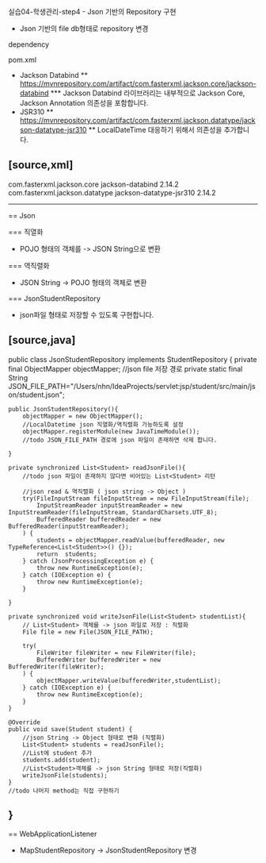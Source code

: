 실습04-학생관리-step4 - Json 기반의 Repository 구현

* Json 기반의 file db형태로 repository 변경

dependency

pom.xml

* Jackson Databind
** https://mvnrepository.com/artifact/com.fasterxml.jackson.core/jackson-databind
*** Jackson Databind 라이브러리는 내부적으로 Jackson Core, Jackson Annotation 의존성을 포함합니다.
* JSR310
** https://mvnrepository.com/artifact/com.fasterxml.jackson.datatype/jackson-datatype-jsr310
** LocalDateTime 대응하기 위해서 의존성을 추가합니다.

[source,xml]
----
<dependency>
    <groupId>com.fasterxml.jackson.core</groupId>
    <artifactId>jackson-databind</artifactId>
    <version>2.14.2</version>
</dependency>
<dependency>
    <groupId>com.fasterxml.jackson.datatype</groupId>
    <artifactId>jackson-datatype-jsr310</artifactId>
    <version>2.14.2</version>
</dependency>

----

== Json

=== 직열화

* POJO 형태의 객체를 -&gt; JSON String으로 변환

=== 역직렬화

* JSON String -&gt; POJO 형태의 객체로 변환

=== JsonStudentRepository

* json파일 형태로 저장할 수 있도록 구현합니다.

[source,java]
----
public class JsonStudentRepository implements StudentRepository {
    private final ObjectMapper objectMapper;
    //json file 저장 경로
    private static final String JSON_FILE_PATH="/Users/nhn/IdeaProjects/servlet:jsp/student/src/main/json/student.json";

    public JsonStudentRepository(){
        objectMapper = new ObjectMapper();
        //LocalDatetime json 직열화/역직렬화 가능하도록 설정
        objectMapper.registerModule(new JavaTimeModule());
        //todo JSON_FILE_PATH 경로에 json 파일이 존재하면 삭제 합니다.

    }

    private synchronized List<Student> readJsonFile(){
        //todo json 파일이 존재하지 않다면 비어있는 List<Student> 리턴

        //json read & 역직렬화 ( json string -> Object )
        try(FileInputStream fileInputStream = new FileInputStream(file);
            InputStreamReader inputStreamReader = new InputStreamReader(fileInputStream, StandardCharsets.UTF_8);
            BufferedReader bufferedReader = new BufferedReader(inputStreamReader);
        ) {
            students = objectMapper.readValue(bufferedReader, new TypeReference<List<Student>>() {});
            return  students;
        } catch (JsonProcessingException e) {
            throw new RuntimeException(e);
        } catch (IOException e) {
            throw new RuntimeException(e);
        }

    }

    private synchronized void writeJsonFile(List<Student> studentList){
        // List<Student> 객체를 -> json 파일로 저장 : 직렬화
        File file = new File(JSON_FILE_PATH);

        try(
            FileWriter fileWriter = new FileWriter(file);
            BufferedWriter bufferedWriter = new BufferedWriter(fileWriter);
        ) {
            objectMapper.writeValue(bufferedWriter,studentList);
        } catch (IOException e) {
            throw new RuntimeException(e);
        }
    }

    @Override
    public void save(Student student) {
        //json String -> Object 형태로 변화 (직렬화)
        List<Student> students = readJsonFile();
        //List에 student 추가
        students.add(student);
        //List<Student>객체를 -> json String 형태로 저장(직렬화)
        writeJsonFile(students);
    }
    //todo 나머지 method는 직접 구현하기
}
----

== WebApplicationListener

* MapStudentRepository -&gt; JsonStudentRepository 변경
